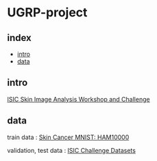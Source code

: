 # UGRP-project



## index
- [intro](#intro)
- [data](#data)

## intro
[ISIC Skin Image Analysis Workshop and Challenge](https://workshop.isic-archive.com/2018/)

## data
train data : [Skin Cancer MNIST: HAM10000](https://www.kaggle.com/datasets/kmader/skin-cancer-mnist-ham10000)

validation, test data : [ISIC Challenge Datasets](https://challenge.isic-archive.com/data/#2018)
